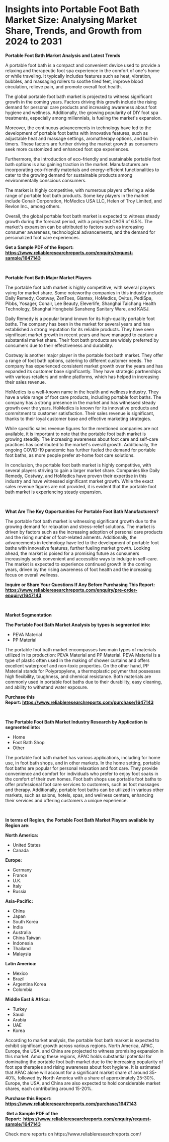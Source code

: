 <p><h1>Insights into Portable Foot Bath Market Size: Analysing Market Share, Trends, and Growth from 2024 to 2031</h1></p><p><strong>Portable Foot Bath Market Analysis and Latest Trends</strong></p>
<p><p>A portable foot bath is a compact and convenient device used to provide a relaxing and therapeutic foot spa experience in the comfort of one's home or while traveling. It typically includes features such as heat, vibration, bubbles, and massaging rollers to soothe tired feet, improve blood circulation, relieve pain, and promote overall foot health.</p><p>The global portable foot bath market is projected to witness significant growth in the coming years. Factors driving this growth include the rising demand for personal care products and increasing awareness about foot hygiene and wellness. Additionally, the growing popularity of DIY foot spa treatments, especially among millennials, is fueling the market's expansion.</p><p>Moreover, the continuous advancements in technology have led to the development of portable foot baths with innovative features, such as adjustable heat and massage settings, aromatherapy options, and built-in timers. These factors are further driving the market growth as consumers seek more customized and enhanced foot spa experiences.</p><p>Furthermore, the introduction of eco-friendly and sustainable portable foot bath options is also gaining traction in the market. Manufacturers are incorporating eco-friendly materials and energy-efficient functionalities to cater to the growing demand for sustainable products among environmentally conscious consumers.</p><p>The market is highly competitive, with numerous players offering a wide range of portable foot bath products. Some key players in the market include Conair Corporation, HoMedics USA LLC, Helen of Troy Limited, and Revlon Inc., among others.</p><p>Overall, the global portable foot bath market is expected to witness steady growth during the forecast period, with a projected CAGR of 6.5%. The market's expansion can be attributed to factors such as increasing consumer awareness, technological advancements, and the demand for personalized foot care experiences.</p></p>
<p><strong>Get a Sample PDF of the Report:&nbsp; <a href="https://www.reliableresearchreports.com/enquiry/request-sample/1647143">https://www.reliableresearchreports.com/enquiry/request-sample/1647143</a></strong></p>
<p>&nbsp;</p>
<p><strong>Portable Foot Bath Major Market Players</strong></p>
<p><p>The portable foot bath market is highly competitive, with several players vying for market share. Some noteworthy companies in this industry include Daily Remedy, Costway, ZenToes, Giantex, HoMedics, Ovitus, PediSpa, Pibbs, Yosager, Conair, Lee Beauty, Eleverlife, Shanghai Taichang Health Technology, Shanghai Hongbeisi Sansheng Sanitary Ware, and KASJ.</p><p>Daily Remedy is a popular brand known for its high-quality portable foot baths. The company has been in the market for several years and has established a strong reputation for its reliable products. They have seen significant market growth in recent years and have managed to capture a substantial market share. Their foot bath products are widely preferred by consumers due to their effectiveness and durability.</p><p>Costway is another major player in the portable foot bath market. They offer a range of foot bath options, catering to different customer needs. The company has experienced consistent market growth over the years and has expanded its customer base significantly. They have strategic partnerships with various retailers and online platforms, which has helped in increasing their sales revenue.</p><p>HoMedics is a well-known name in the health and wellness industry. They have a wide range of foot care products, including portable foot baths. The company has a strong presence in the market and has witnessed steady growth over the years. HoMedics is known for its innovative products and commitment to customer satisfaction. Their sales revenue is significant, thanks to their loyal customer base and effective marketing strategies.</p><p>While specific sales revenue figures for the mentioned companies are not available, it is important to note that the portable foot bath market is growing steadily. The increasing awareness about foot care and self-care practices has contributed to the market's overall growth. Additionally, the ongoing COVID-19 pandemic has further fueled the demand for portable foot baths, as more people prefer at-home foot care solutions.</p><p>In conclusion, the portable foot bath market is highly competitive, with several players striving to gain a larger market share. Companies like Daily Remedy, Costway, and HoMedics have proven their expertise in this industry and have witnessed significant market growth. While the exact sales revenue figures are not provided, it is evident that the portable foot bath market is experiencing steady expansion.</p></p>
<p>&nbsp;</p>
<p><strong>What Are The Key Opportunities For Portable Foot Bath Manufacturers?</strong></p>
<p><p>The portable foot bath market is witnessing significant growth due to the growing demand for relaxation and stress-relief solutions. The market is driven by factors such as the increasing adoption of personal care products and the rising number of foot-related ailments. Additionally, the advancements in technology have led to the development of portable foot baths with innovative features, further fueling market growth. Looking ahead, the market is poised for a promising future as consumers increasingly seek convenient and accessible ways to indulge in self-care. The market is expected to experience continued growth in the coming years, driven by the rising awareness of foot health and the increasing focus on overall wellness.</p></p>
<p><strong>Inquire or Share Your Questions If Any Before Purchasing This Report: <a href="https://www.reliableresearchreports.com/enquiry/pre-order-enquiry/1647143">https://www.reliableresearchreports.com/enquiry/pre-order-enquiry/1647143</a></strong></p>
<p>&nbsp;</p>
<p><strong>Market Segmentation</strong></p>
<p><strong>The Portable Foot Bath Market Analysis by types is segmented into:</strong></p>
<p><ul><li>PEVA Material</li><li>PP Material</li></ul></p>
<p><p>The portable foot bath market encompasses two main types of materials utilized in its production: PEVA Material and PP Material. PEVA Material is a type of plastic often used in the making of shower curtains and offers excellent waterproof and non-toxic properties. On the other hand, PP Material stands for Polypropylene, a thermoplastic polymer that possesses high flexibility, toughness, and chemical resistance. Both materials are commonly used in portable foot baths due to their durability, easy cleaning, and ability to withstand water exposure.</p></p>
<p><strong>Purchase this Report:&nbsp;<a href="https://www.reliableresearchreports.com/purchase/1647143">https://www.reliableresearchreports.com/purchase/1647143</a></strong></p>
<p>&nbsp;</p>
<p><strong>The Portable Foot Bath Market Industry Research by Application is segmented into:</strong></p>
<p><ul><li>Home</li><li>Foot Bath Shop</li><li>Other</li></ul></p>
<p><p>The portable foot bath market has various applications, including for home use, in foot bath shops, and in other markets. In the home setting, portable foot baths are popular for personal relaxation and foot care. They provide convenience and comfort for individuals who prefer to enjoy foot soaks in the comfort of their own homes. Foot bath shops use portable foot baths to offer professional foot care services to customers, such as foot massages and therapy. Additionally, portable foot baths can be utilized in various other markets, such as salons, hotels, spas, and wellness centers, enhancing their services and offering customers a unique experience.</p></p>
<p>&nbsp;</p>
<p><strong>In terms of Region, the Portable Foot Bath Market Players available by Region are:</strong></p>
<p>
    <p> <strong> North America: </strong>
        <ul>
            <li>United States</li>
            <li>Canada</li>
        </ul>
        </p> 
    <p> <strong> Europe: </strong>
        <ul>
            <li>Germany</li>
            <li>France</li>
            <li>U.K.</li>
            <li>Italy</li>
            <li>Russia</li>
        </ul>
        </p> 
    <p> <strong> Asia-Pacific: </strong>
        <ul>
            <li>China</li>
            <li>Japan</li>
            <li>South Korea</li>
            <li>India</li>
            <li>Australia</li>
            <li>China Taiwan</li>
            <li>Indonesia</li>
            <li>Thailand</li>
            <li>Malaysia</li>
        </ul>
        </p> 
    <p> <strong> Latin America: </strong>
        <ul>
            <li>Mexico</li>
            <li>Brazil</li>
            <li>Argentina Korea</li>
            <li>Colombia</li>
        </ul>
        </p> 
    <p> <strong> Middle East & Africa: </strong>
        <ul>
            <li>Turkey</li>
            <li>Saudi</li>
            <li>Arabia</li>
            <li>UAE</li>
            <li>Korea</li>
        </ul>
    </p>
    </p>
<p><p>According to market analysis, the portable foot bath market is expected to exhibit significant growth across various regions. North America, APAC, Europe, the USA, and China are projected to witness promising expansion in this market. Among these regions, APAC holds substantial potential for dominating the portable foot bath market due to the increasing popularity of foot spa therapies and rising awareness about foot hygiene. It is estimated that APAC alone will account for a significant market share of around 35-40%, followed by North America with a share of approximately 25-30%. Europe, the USA, and China are also expected to hold considerable market shares, each contributing around 15-20%.</p></p>
<p><strong>Purchase this Report: <a href="https://www.reliableresearchreports.com/purchase/1647143">https://www.reliableresearchreports.com/purchase/1647143</a></strong></p>
<p>&nbsp;<strong>Get a Sample PDF of the Report:&nbsp;&nbsp;<a href="https://www.reliableresearchreports.com/enquiry/request-sample/1647143">https://www.reliableresearchreports.com/enquiry/request-sample/1647143</a></strong></p>
<p><strong></strong></p>
<p>Check more reports on https://www.reliableresearchreports.com/</p>